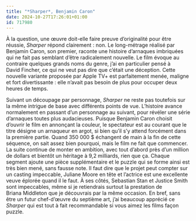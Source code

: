```yaml
---
title: "*Sharper*, Benjamin Caron"
date: 2024-10-27T17:26:01+01:00
id: 717980 
---
```


À la question, une œuvre doit-elle faire preuve d’originalité pour être réussie, *Sharper* répond clairement : non. Le long-métrage réalisé par Benjamin Caron, son premier, raconte une histoire d’arnaques imbriquées qui ne fait pas semblant d’être radicalement nouvelle. Le film évoque au contraire quelques grands noms du genre, j’ai en particulier pensé à David Fincher, ce qui ne veut pas dire que c’était une déception. Cette nouvelle variante proposée par Apple TV+ est parfaitement menée, maligne et fort divertissante : elle n’avait pas besoin de plus pour occuper deux heures de temps.

Suivant un découpage par personnage, *Sharper* ne reste pas toutefois sur la même intrigue de base avec différents points de vue. L’histoire avance normalement en passant d’un personnage au suivant, pour révéler une série d’arnaques toutes plus audacieuses. Puisque Benjamin Caron choisit d’ouvrir le film en annonçant la couleur, le spectateur est au courant que le titre désigne un arnaqueur en argot, si bien qu’il s’y attend forcément dans la première partie. Quand 350 000 $ échangent de main à la fin de cette séquence, on sait assez bien pourquoi, mais le film ne fait que commencer. La suite continue de monter en ambition, avec tout d’abord près d’un million de dollars et bientôt un héritage à 9,2 milliards, rien que ça. Chaque segment ajoute une pièce supplémentaire et le puzzle qui se forme ainsi est très bien mené, sans fausse note. Il faut dire que le projet peut compter sur un casting impeccable, Juliane Moore en tête et l’actrice est une excellente veuve éplorée quand il le faut. À ses côtés, Sebastian Stan et Justice Smith sont impeccables, même si je retiendrais surtout la prestation de Briana Middleton que je découvrais par la même occasion. En bref, sans être un futur chef-d’œuvre du septième art, j’ai beaucoup apprécié ce *Sharper* qui est tout à fait recommandable si vous aimez les films façon puzzle.
